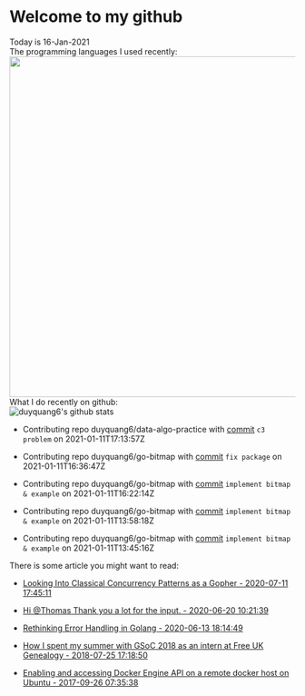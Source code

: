 # Welcome to my github 
Today is 16-Jan-2021\
The programming languages I used recently:\
<img src="https://wakatime.com/share/@duyquang6/fbe267a6-a29b-4a1a-b769-c566a361c376.svg" width="600">\
What I do recently on github:\
![duyquang6's github stats](https://github-readme-stats.vercel.app/api?username=duyquang6&layout=compact&hide=stars,prs,contribs,issues)

 - Contributing repo duyquang6/data-algo-practice with [commit](https://github.com/duyquang6/data-algo-practice/commit/8745350a29793f0e2d5c0c028da994d99c6f686f) `c3 problem` on  2021-01-11T17:13:57Z

 - Contributing repo duyquang6/go-bitmap with [commit](https://github.com/duyquang6/go-bitmap/commit/58c83f89af2bd8c9cabb88993a7a480dcdf13375) `fix package` on  2021-01-11T16:36:47Z

 - Contributing repo duyquang6/go-bitmap with [commit](https://github.com/duyquang6/go-bitmap/commit/e50c02755200f93b4b408c9247c94727e053c06c) `implement bitmap & example` on  2021-01-11T16:22:14Z

 - Contributing repo duyquang6/go-bitmap with [commit](https://github.com/duyquang6/go-bitmap/commit/1bade2b58266fb2dc10f3435dcc648a292898d8e) `implement bitmap & example` on  2021-01-11T13:58:18Z

 - Contributing repo duyquang6/go-bitmap with [commit](https://github.com/duyquang6/go-bitmap/commit/c87395b4866ad6ca89572a02b03884f2d819b8da) `implement bitmap & example` on  2021-01-11T13:45:16Z

There is some article you might want to read:

 - [Looking Into Classical Concurrency Patterns as a Gopher - 2020-07-11 17:45:11](https://medium.com/swlh/looking-into-classical-concurrency-patterns-as-a-gopher-be32be3b2690?source=rss-1a65837801e2------2)

 - [Hi @Thomas Thank you a lot for the input. - 2020-06-20 10:21:39](https://medium.com/@sudarakayasindu/hi-thomas-thank-you-a-lot-for-the-input-23348db967ed?source=rss-1a65837801e2------2)

 - [Rethinking Error Handling in Golang - 2020-06-13 18:14:49](https://medium.com/swlh/rethinking-error-handling-in-golang-eac8160afe4?source=rss-1a65837801e2------2)

 - [How I spent my summer with GSoC 2018 as an intern at Free UK Genealogy - 2018-07-25 17:18:50](https://medium.com/@sudarakayasindu/how-i-spent-my-summer-with-gsoc-2018-as-an-intern-of-free-uk-genealogy-245f7871a886?source=rss-1a65837801e2------2)

 - [Enabling and accessing Docker Engine API on a remote docker host on Ubuntu - 2017-09-26 07:35:38](https://medium.com/@sudarakayasindu/enabling-and-accessing-docker-engine-api-on-a-remote-docker-host-on-ubuntu-16-04-2c15f55f5d39?source=rss-1a65837801e2------2)

